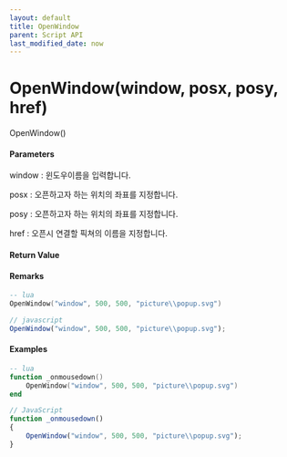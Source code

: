 ```yaml
---
layout: default
title: OpenWindow
parent: Script API
last_modified_date: now
---
```

# OpenWindow\(window, posx, posy, href\)

OpenWindow\(\)

#### Parameters

window : 윈도우이름을 입력합니다. 

posx : 오픈하고자 하는 위치의 좌표를 지정합니다.

posy : 오픈하고자 하는 위치의 좌표를 지정합니다.

href : 오픈시 연결할 픽쳐의 이름을 지정합니다.

#### Return Value



#### Remarks



```lua
-- lua
OpenWindow("window", 500, 500, "picture\\popup.svg")
```

```js
// javascript
OpenWindow("window", 500, 500, "picture\\popup.svg");
```

#### 

#### Examples

```lua
-- lua
function _onmousedown()
    OpenWindow("window", 500, 500, "picture\\popup.svg")
end
```

```js
// JavaScript
function _onmousedown()
{    
    OpenWindow("window", 500, 500, "picture\\popup.svg");
}
```



